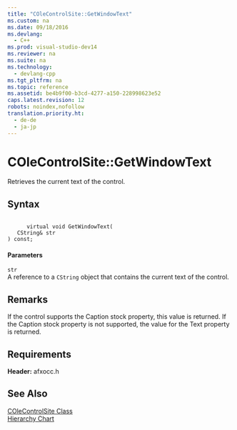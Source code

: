 ```yaml
---
title: "COleControlSite::GetWindowText"
ms.custom: na
ms.date: 09/18/2016
ms.devlang: 
  - C++
ms.prod: visual-studio-dev14
ms.reviewer: na
ms.suite: na
ms.technology: 
  - devlang-cpp
ms.tgt_pltfrm: na
ms.topic: reference
ms.assetid: be4b9f00-b3cd-4277-a150-228998623e52
caps.latest.revision: 12
robots: noindex,nofollow
translation.priority.ht: 
  - de-de
  - ja-jp
---
```

# COleControlSite::GetWindowText
Retrieves the current text of the control.  
  
## Syntax  
  
```  
  
      virtual void GetWindowText(  
   CString& str   
) const;  
```  
  
#### Parameters  
 `str`  
 A reference to a `CString` object that contains the current text of the control.  
  
## Remarks  
 If the control supports the Caption stock property, this value is returned. If the Caption stock property is not supported, the value for the Text property is returned.  
  
## Requirements  
 **Header:** afxocc.h  
  
## See Also  
 [COleControlSite Class](../vs140/COleControlSite-Class.md)   
 [Hierarchy Chart](../vs140/Hierarchy-Chart.md)